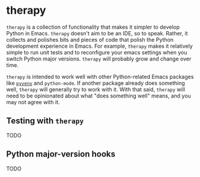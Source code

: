 therapy
=======

`therapy` is a collection of functionality that makes it simpler to
develop Python in Emacs. `therapy` doesn't aim to be an IDE, so to
speak. Rather, it collects and polishes bits and pieces of code that
polish the Python development experience in Emacs. For example,
`therapy` makes it relatively simple to run unit tests and to
reconfigure your emacs settings when you switch Python major
versions. `therapy` will probably grow and change over time.

`therapy` is intended to work well with other Python-related Emacs
packages like [`pyvenv`](https://github.com/jorgenschaefer/pyvenv) and
`python-mode`. If another package already does something well,
`therapy` will generally try to work with it. With that said,
`therapy` will need to be opinionated about what "does something well"
means, and you may not agree with it.

Testing with `therapy`
----------------------

TODO

Python major-version hooks
--------------------------

TODO
